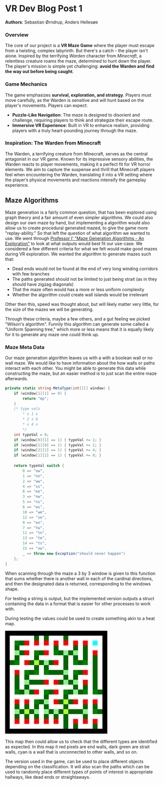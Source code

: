 # VR Dev Blog Post 1
**Authors**: Sebastian Ørndrup, Anders Hellesøe

### Overview
The core of our project is a **VR Maze Game** where the player must escape from a twisting, complex labyrinth. But there's a catch - the player isn't alone. Inspired by the terrifying *Warden* character from *Minecraft*, a relentless creature roams the maze, determined to hunt down the player. The player's mission is simple yet challenging: **avoid the Warden and find the way out before being caught**.

### Game Mechanics
The game emphasizes **survival, exploration, and strategy**. Players must move carefully, as the Warden is sensitive and will hunt based on the player's movements. Players can expect:
- **Puzzle-Like Navigation**: The maze is designed to disorient and challenge, requiring players to think and strategize their escape route.
- **Immersive VR Experience**: Built in VR to enhance realism, providing players with a truly heart-pounding journey through the maze.

### Inspiration: The Warden from Minecraft
The Warden, a terrifying creature from Minecraft, serves as the central antagonist in our VR game. Known for its impressive sensory abilities, the Warden reacts to player movements, making it a perfect fit for VR horror elements. We aim to capture the suspense and thrill that Minecraft players feel when encountering the Warden, translating it into a VR setting where the player’s physical movements and reactions intensify the gameplay experience.

## Maze Algorithms
Maze generation is a fairly common question, that has been explored using graph theory and a fair amount of even simpler algorithms. We could also design our own maze by hand, but implementing a algorithm would also allow us to create procedural generated mazed, to give the game more "replay-ability." So that left the question of what algorithm we wanted to use. We went through [Professor I' "Maze Generation Algorithms - An Exploration"](https://professor-l.github.io/mazes/) to look at what outputs would best fit our use-case.
We considered a few different criteria for what we felt would make good mazes during VR exploration. We wanted the algorithm to generate mazes such that:
- Dead ends would not be found at the end of very long winding corridors with few branches
- The paths generated should not be limited to just being strait (as in they should have zigzag diagonals)
- That the maze often would has a more or less uniform complexity
- Whether the algorithm could create wall islands would be irrelevant

Other then this, speed was thought about, but will likely matter very little, for the size of the mazes we will be generating.

Through these criteria, maybe a few others, and a gut feeling we picked "Wilson's algorithm". Funnily this algorithm can generate some called a "Uniform Spanning tree," which more or less means that it is equally likely for it to generate any maze one could think up.

### Maze Meta Data

Our maze generation algorithm leaves us with a with a boolean wall or no wall maze. We would like to have information about the how walls or paths interact with each other. You might be able to generate this data while constructing the maze, but an easier method is to just scan the entire maze afterwards.

```cs
private static string MetaType(int[][] window) {
    if (window[1][1] == 0) {
        return "mp";
    }
    /* type vals
        * x 1 x
        * 2 x 8
        * x 4 x
        */
    int typeVal = 0;
    if (window[0][1] == 1) { typeVal += 1; }
    if (window[1][0] == 1) { typeVal += 2; }
    if (window[2][1] == 1) { typeVal += 4; }
    if (window[1][2] == 1) { typeVal += 8; }

    return typeVal switch {
        0 => "ow",
        1 => "nn",
        2 => "ww",
        4 => "ss",
        8 => "ee",
        3 => "nw",
        5 => "ns",
        6 => "ws",
        10 => "we",
        12 => "se",
        9 => "en",
        7 => "tw",
        11 => "tn",
        13 => "te",
        14 => "ts",
        15 => "xw",
        _ => throw new Exception("should never happen")
    };
}
```

When scanning through the maze a 3 by 3 window is given to this function that sums whether there is another wall in each of the cardinal directions, and then the designated data is returned, corresponding to the windows shape.

For testing a string is output, but the implemented version outputs a struct containing the data in a format that is easier for other processes to work with. 

During testing the values could be used to create something akin to a heat map.

![Maze Heat Map](./media/MazeHeatMap.PNG)

This map then could allow us to check that the different types are identified as expected. In this map it red pixels are end walls, dark green are strait walls, cyan is a wall that is unconnected to other walls, and so on.

The version used in the game, can be used to place different objects depending on the classification. It will also scan the paths which can be used to randomly place different types of points of interest in appropriate hallways, like dead ends or straightaways.

